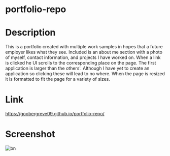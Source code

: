# portfolio-repo
# Description
This is a portfolio created with multiple work samples in hopes that a future employer likes what they see.
Included is an about me section with a photo of myself, contact information, and projects I  have worked on.
When a link is clicked he UI scrolls to the corresponding place on the page. The first application is larger than the others'.
Although I have yet to create an application so clicking these will lead to no where. When the page is resized 
it is formatted to fit the page for a variety of sizes.

# Link
https://goobergreve09.github.io/portfolio-repo/

# Screenshot
![bn](https://github.com/Goobergreve09/portfolio-repo/assets/143923830/0c2cfad2-2173-4856-be0f-63d602a34aa0)

